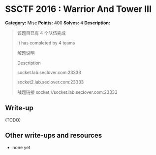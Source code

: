# SSCTF 2016 : Warrior And Tower III

**Category:** Misc
**Points:** 400
**Solves:** 4
**Description:**

> 该题目已有 4 个队伍完成
> 
> It has completed by 4 teams
> 
> 解题说明
> 
> Description
> 
> 
> socket.lab.seclover.com:23333
> 
> socket2.lab.seclover.com:23333
> 
> 战题链接 socket://socket.lab.seclover.com:23333


## Write-up

(TODO)

## Other write-ups and resources

* none yet
